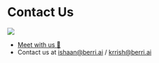 # Contact Us

[![](https://dcbadge.vercel.app/api/server/wuPM9dRgDw)](https://discord.gg/wuPM9dRgDw)

* [Meet with us 👋](https://calendly.com/d/4mp-gd3-k5k/berriai-1-1-onboarding-mishikallm-hosted-version)
* Contact us at ishaan@berri.ai / krrish@berri.ai
